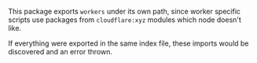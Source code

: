 This package exports `workers` under its own path, since worker specific scripts use packages from `cloudflare:xyz` modules which node doesn't like.

If everything were exported in the same index file, these imports would be discovered and an error thrown.
